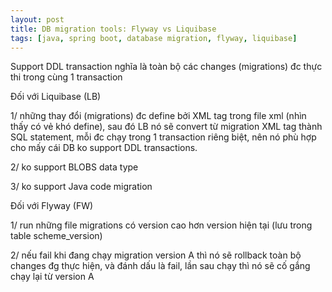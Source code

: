 ```yaml
---
layout: post
title: DB migration tools: Flyway vs Liquibase
tags: [java, spring boot, database migration, flyway, liquibase]
---
```


Support DDL transaction nghĩa là toàn bộ các changes (migrations) đc thực thi trong cùng 1 transaction

Đối với Liquibase (LB) 

1/ những thay đổi (migrations) đc define bởi <changeset> XML tag trong file xml (nhìn thấy có vẻ khó define), sau đó LB nó sẽ convert từ migration XML tag thành SQL statement, mỗi <changeset> đc chạy trong 1 transaction riêng biệt, nên nó phù hợp cho mấy cái DB ko support DDL transactions.

2/ ko support BLOBS data type

3/ ko support Java code migration

Đối với Flyway (FW)

1/ run những file migrations có version cao hơn version hiện tại (lưu trong table scheme_version)

2/ nếu fail khi đang chạy migration version A thì nó sẽ rollback toàn bộ changes đg thực hiện, và đánh dấu là fail, lần sau chạy thì nó sẽ cố gắng chạy lại từ version A